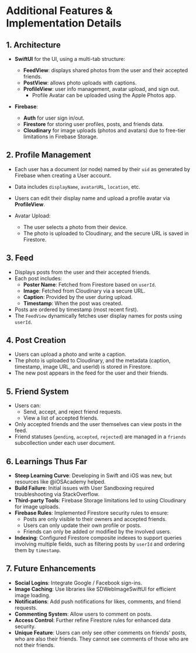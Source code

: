 # Additional Features & Implementation Details

## 1. Architecture

- **SwiftUI** for the UI, using a multi-tab structure:

  - **FeedView**: displays shared photos from the user and their accepted friends.
  - **PostView**: allows photo uploads with captions.
  - **ProfileView**: user info management, avatar upload, and sign out.
    - Profile Avatar can be uploaded using the Apple Photos app.

- **Firebase**:
  - **Auth** for user sign in/out.
  - **Firestore** for storing user profiles, posts, and friends data.
  - **Cloudinary** for image uploads (photos and avatars) due to free-tier limitations in Firebase Storage.

## 2. Profile Management

- Each user has a document (or node) named by their `uid` as generated by Firebase when creating a User account.
- Data includes `displayName`, `avatarURL`, `location`, etc.
- Users can edit their display name and upload a profile avatar via **ProfileView**.

- Avatar Upload:
  - The user selects a photo from their device.
  - The photo is uploaded to Cloudinary, and the secure URL is saved in Firestore.

## 3. Feed

- Displays posts from the user and their accepted friends.
- Each post includes:
  - **Poster Name**: Fetched from Firestore based on `userId`.
  - **Image**: Fetched from Cloudinary via a secure URL.
  - **Caption**: Provided by the user during upload.
  - **Timestamp**: When the post was created.
- Posts are ordered by timestamp (most recent first).
- The `FeedView` dynamically fetches user display names for posts using `userId`.

## 4. Post Creation

- Users can upload a photo and write a caption.
- The photo is uploaded to Cloudinary, and the metadata (caption, timestamp, image URL, and userId) is stored in Firestore.
- The new post appears in the feed for the user and their friends.

## 5. Friend System

- Users can:
  - Send, accept, and reject friend requests.
  - View a list of accepted friends.
- Only accepted friends and the user themselves can view posts in the feed.
- Friend statuses (`pending`, `accepted`, `rejected`) are managed in a `friends` subcollection under each user document.

## 6. Learnings Thus Far

- **Steep Learning Curve**: Developing in Swift and iOS was new, but resources like @iOSAcademy helped.
- **Build Failure**: Initial issues with User Sandboxing required troubleshooting via StackOverflow.
- **Third-party Tools**: Firebase Storage limitations led to using Cloudinary for image uploads.
- **Firebase Rules**: Implemented Firestore security rules to ensure:
  - Posts are only visible to their owners and accepted friends.
  - Users can only update their own profile or posts.
  - Friends can only be added or modified by the involved users.
- **Indexing**: Configured Firestore composite indexes to support queries involving multiple fields, such as filtering posts by `userId` and ordering them by `timestamp`.

## 7. Future Enhancements

- **Social Logins**: Integrate Google / Facebook sign-ins.
- **Image Caching**: Use libraries like SDWebImageSwiftUI for efficient image loading.
- **Notifications**: Add push notifications for likes, comments, and friend requests.
- **Commenting System**: Allow users to comment on posts.
- **Access Control**: Further refine Firestore rules for enhanced data security.
- **Unique Feature**: Users can only see other comments on friends' posts, who are also their friends.
  They cannot see comments of those who are not their friends.
